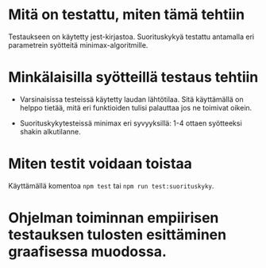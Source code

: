 # Mitä on testattu, miten tämä tehtiin

Testaukseen on käytetty jest-kirjastoa. Suorituskykyä testattu antamalla eri parametrein syötteitä minimax-algoritmille.

# Minkälaisilla syötteillä testaus tehtiin

- Varsinaisissa testeissä käytetty laudan lähtötilaa. Sitä käyttämällä on helppo tietää, mitä eri funktioiden tulisi palauttaa jos ne toimivat oikein.

- Suorituskykytesteissä minimax eri syvyyksillä: 1-4 ottaen syötteeksi shakin alkutilanne.

# Miten testit voidaan toistaa

Käyttämällä komentoa `npm test` tai `npm run test:suorituskyky`.

# Ohjelman toiminnan empiirisen testauksen tulosten esittäminen graafisessa muodossa.
